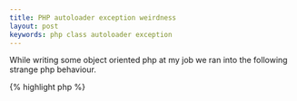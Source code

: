 ```yaml
---
title: PHP autoloader exception weirdness
layout: post
keywords: php class autoloader exception
---
```


While writing some object oriented php at my job we ran into the following strange php behaviour.

{% highlight php %}
<?

// We want to use exceptions to catch non existing class errors.
spl_autoload_register(function($classname) {
  throw new Exception();
});
{% endhighlight %}


Now we can try to instantiate some class that doesn't exist.

{% highlight php %}
<?

try {
  new UnknownClass();
} catch (Exception $err) {
}
{% endhighlight %}

This works as it should. It will throw the Exception and the script continues to execute allowing us to recover from the error and do things in other ways.

But now we need the following construct:

{% highlight php %}
<?

try {
  UnknownClass::unknown(); // PHP will ignore the Exception thrown and throws it's own error.
} catch (Exception $err) {
}
{% endhighlight %}

In this case PHP will ignore the Exception thrown and will continue to handle it as a Fatal error stopping the execution of the script.

What we learned is that you shouldn't rely on exceptions from the autoloader and just use `class_exists()` when you aren't sure if a class will exists or not.

Update 18 Nov 2012
------------------

This issue has been fixed in PHP 5.3.0. See the [bug report](https://bugs.php.net/bug.php?id=61442).

